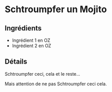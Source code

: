 #  Schtroumpfer un Mojito

## Ingrédients

* Ingrédient 1 en OZ
* Ingrédient 2 en OZ

## Détails

Schtroumpfer ceci, cela et le reste...

Mais attention de ne pas Schtroumpfer ceci cela.
